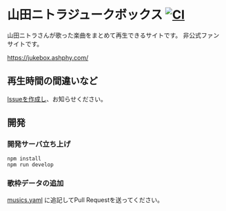 # 山田ニトラジュークボックス [![CI](https://github.com/ashphy/yamada-nitora-jukebox/actions/workflows/build.yml/badge.svg)](https://github.com/ashphy/yamada-nitora-jukebox/actions/workflows/build.yml)

山田ニトラさんが歌った楽曲をまとめて再生できるサイトです。
非公式ファンサイトです。

https://jukebox.ashphy.com/

## 再生時間の間違いなど

[Issueを作成し](https://github.com/ashphy/yamada-nitora-jukebox/issues/new)、お知らせください。

## 開発

### 開発サーバ立ち上げ

```
npm install
npm run develop
```

### 歌枠データの追加

[musics.yaml](src/data/music.yaml) に追記してPull Requestを送ってください。